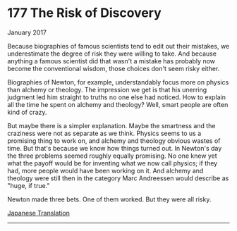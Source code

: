 # 177 The Risk of Discovery


  
 
  
 January 2017   
  
 Because biographies of famous scientists tend to edit out their mistakes, we underestimate the degree of risk they were willing to take. And because anything a famous scientist did that wasn't a mistake has probably now become the conventional wisdom, those choices don't seem risky either.   
  
 Biographies of Newton, for example, understandably focus more on physics than alchemy or theology. The impression we get is that his unerring judgment led him straight to truths no one else had noticed. How to explain all the time he spent on alchemy and theology? Well, smart people are often kind of crazy.   
  
 But maybe there is a simpler explanation. Maybe the smartness and the craziness were not as separate as we think. Physics seems to us a promising thing to work on, and alchemy and theology obvious wastes of time. But that's because we know how things turned out. In Newton's day the three problems seemed roughly equally promising. No one knew yet what the payoff would be for inventing what we now call physics; if they had, more people would have been working on it. And alchemy and theology were still then in the category Marc Andreessen would describe as "huge, if true."   
  
 Newton made three bets. One of them worked. But they were all risky.   
  
 
  
 
  
 
  
 
  
 
  
 
  
 
  
 [Japanese Translation](https://note.com/tokyojack/n/n6f02daf57237)   
  
 
  
 
  
 
  
 

 
* * *
 

 

